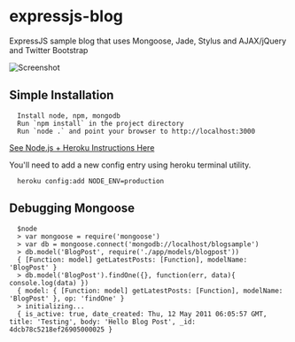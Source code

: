 # expressjs-blog

ExpressJS sample blog that uses Mongoose, Jade, Stylus and AJAX/jQuery and Twitter Bootstrap  

![Screenshot](https://github.com/csanz/expressjs-blog/raw/master/public/images/sample.png)

## Simple Installation

      Install node, npm, mongodb
      Run `npm install` in the project directory
      Run `node .` and point your browser to http://localhost:3000

[See Node.js + Heroku Instructions Here](http://node-example-csanz.herokuapp.com/)

You'll need to add a new config entry using heroku terminal utility. 

      heroku config:add NODE_ENV=production

## Debugging Mongoose

      $node
      > var mongoose = require('mongoose')
      > var db = mongoose.connect('mongodb://localhost/blogsample')
      > db.model('BlogPost', require('./app/models/blogpost'))
      { [Function: model] getLatestPosts: [Function], modelName: 'BlogPost' }
      > db.model('BlogPost').findOne({}, function(err, data){ console.log(data) })
      { model: { [Function: model] getLatestPosts: [Function], modelName: 'BlogPost' }, op: 'findOne' }
      > initializing...
      { is_active: true, date_created: Thu, 12 May 2011 06:05:57 GMT, title: 'Testing', body: 'Hello Blog Post', _id: 4dcb78c5218ef26905000025 }
